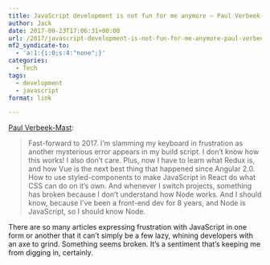 ```yaml
---
title: JavaScript development is not fun for me anymore – Paul Verbeek-Mast
author: Jack
date: 2017-09-23T17:06:31+00:00
url: /2017/javascript-development-is-not-fun-for-me-anymore-paul-verbeek-mast/
mf2_syndicate-to:
  - 'a:1:{i:0;s:4:"none";}'
categories:
  - Tech
tags:
  - development
  - javascript
format: link

---
```

[Paul Verbeek-Mast][1]:

> Fast-forward to 2017. I’m slamming my keyboard in frustration as another mysterious error appears in my build script. I don’t know how this works! I also don’t care. Plus, now I have to learn what Redux is, and how Vue is the next best thing that happened since Angular 2.0. How to use styled-components to make JavaScript in React do what CSS can do on it’s own. And whenever I switch projects, something has broken because I don’t understand how Node works. And I should know, because I’ve been a front-end dev for 8 years, and Node is JavaScript, so I should know Node.

There are so many articles expressing frustration with JavaScript in one form or another that it can&#8217;t simply be a few lazy, whining developers with an axe to grind. Something seems broken. It&#8217;s a sentiment that&#8217;s keeping me from digging in, certainly.

 [1]: https://medium.com/@paulvm/javascript-development-is-not-fun-for-me-anymore-ac4e9d7b89a3